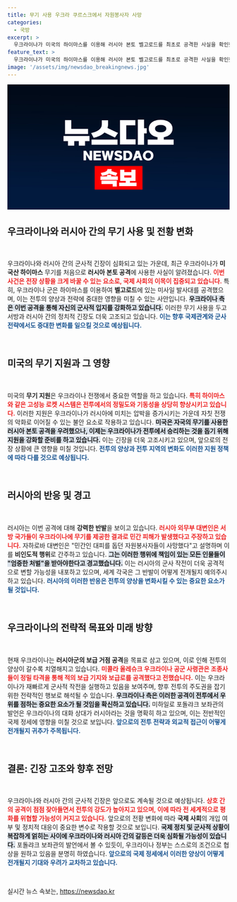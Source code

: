 ```yaml
---
title: 무기 사용 우크라 쿠르스크에서 자원봉사자 사망
categories:
  - 국방
excerpt: >
  우크라이나가 미국의 하이마스를 이용해 러시아 본토 벨고로드를 최초로 공격한 사실을 확인했습니다. 민간인 피해가 우려되는 가운데, 러시아는 공격에 대한 응징을 예고하며 갈등은 더욱 격화될 전망입니다.
feature_text: >
  우크라이나가 미국의 하이마스를 이용해 러시아 본토 벨고로드를 최초로 공격한 사실을 확인했습니다. 민간인 피해가 우려되는 가운데, 러시아는 공격에 대한 응징을 예고하며 갈등은 더욱 격화될 전망입니다.
image: '/assets/img/newsdao_breakingnews.jpg'
---
```


<p><img src="/assets/img/newsdao_breakingnews.jpg" alt="koreaapp 속보" /></p>

<h2 data-ke-size="size26">우크라이나와 러시아 간의 무기 사용 및 전황 변화</h2>

<p data-ke-size="size16">&nbsp;</p>

<p>우크라이나와 러시아 간의 군사적 긴장이 심화되고 있는 가운데, 최근 우크라이나가 <strong>미국산 하이마스</strong> 무기를 처음으로 <strong>러시아 본토 공격</strong>에 사용한 사실이 알려졌습니다. <b><span style="color: #ee2323;">이번 사건은 전장 상황을 크게 바꿀 수 있는 요소로, 국제 사회의 이목이 집중되고 있습니다.</span></b> 특히, 우크라이나 군은 하이마스를 이용하여 <strong>벨고로드</strong>에 있는 미사일 발사대를 공격했으며, 이는 전투의 양상과 전략에 중대한 영향을 미칠 수 있는 사안입니다. <b><span style="background-color: #21538527;">우크라이나 측은 이번 공격을 통해 자신의 군사적 입지를 강화하고 있습니다.</span></b> 이러한 무기 사용을 두고 서방과 러시아 간의 정치적 긴장도 더욱 고조되고 있습니다. <b><span style="color: #1a5490;">이는 향후 국제관계와 군사 전략에서도 중대한 변화를 일으킬 것으로 예상됩니다.</span></b></p>

<p data-ke-size="size16">&nbsp;</p>

<h2>미국의 무기 지원과 그 영향</h2>

<p data-ke-size="size16">&nbsp;</p>

<p>미국의 <strong>무기 지원</strong>은 우크라이나 전쟁에서 중요한 역할을 하고 있습니다. <b><span style="color: #ee2323;">특히 하이마스와 같은 고성능 로켓 시스템은 전투에서의 <strong>정밀도</strong>와 <strong>기동성</strong>을 상당히 향상시키고 있습니다.</span></b> 이러한 지원은 우크라이나가 러시아에 미치는 압박을 증가시키는 가운데 자칫 전쟁의 악화로 이어질 수 있는 불안 요소로 작용하고 있습니다. <b><span style="background-color: #21538527;">미국은 자국의 무기를 사용한 러시아 본토 공격을 우려했으나, 이제는 우크라이나가 전투에서 승리하는 것을 돕기 위해 지원을 강화할 준비를 하고 있습니다.</span></b> 이는 긴장을 더욱 고조시키고 있으며, 앞으로의 전장 상황에 큰 영향을 미칠 것입니다. <b><span style="color: #1a5490;">전투의 양상과 전투 지역의 변화도 이러한 지원 정책에 따라 다를 것으로 예상됩니다.</span></b></p>

<p data-ke-size="size16">&nbsp;</p>

<h2>러시아의 반응 및 경고</h2>

<p data-ke-size="size16">&nbsp;</p>

<p>러시아는 이번 공격에 대해 <strong>강력한 반발</strong>을 보이고 있습니다. <b><span style="color: #ee2323;">러시아 외무부 대변인은 서방 국가들이 우크라이나에 무기를 제공한 결과로 민간 피해가 발생했다고 주장하고 있습니다.</span></b> 자하로바 대변인은 "민간인 대피를 돕던 자원봉사자들이 사망했다"고 설명하며 이를 <strong>비인도적 행위</strong>로 간주하고 있습니다. <b><span style="background-color: #21538527;">그는 이러한 행위에 책임이 있는 모든 인물들이 "엄중한 처벌"을 받아야한다고 경고했습니다.</span></b> 이는 러시아의 군사 작전이 더욱 공격적으로 변할 가능성을 내포하고 있으며, 세계 각국은 그 반발이 어떻게 전개될지 예의주시하고 있습니다. <b><span style="color: #1a5490;">러시아의 이러한 반응은 전투의 양상을 변화시킬 수 있는 중요한 요소가 될 것입니다.</span></b></p>

<p data-ke-size="size16">&nbsp;</p>

<h2>우크라이나의 전략적 목표와 미래 방향</h2>

<p data-ke-size="size16">&nbsp;</p>

<p>현재 우크라이나는 <strong>러시아군의 보급 거점 공격</strong>을 목표로 삼고 있으며, 이로 인해 전투의 양상이 갈수록 치열해지고 있습니다. <b><span style="color: #ee2323;">미콜라 올레슈크 우크라이나 공군 사령관은 조종사들이 <strong>정밀 타격</strong>을 통해 적의 보급 기지와 보급로를 공격했다고 전했습니다.</span></b> 이는 우크라이나가 재빠르게 군사적 작전을 실행하고 있음을 보여주며, 향후 전투의 주도권을 잡기 위한 전략적인 행보로 해석될 수 있습니다. <b><span style="background-color: #21538527;">우크라이나 측은 이러한 공격이 전투에서 우위를 점하는 중요한 요소가 될 것임을 확신하고 있습니다.</span></b> 미하일로 포돌랴크 보좌관의 발언은 우크라이나의 대화 상대가 러시아라는 것을 명확히 하고 있으며, 이는 전반적인 국제 정세에 영향을 미칠 것으로 보입니다. <b><span style="color: #1a5490;">앞으로의 전투 전략과 외교적 접근이 어떻게 전개될지 귀추가 주목됩니다.</span></b></p>

<p data-ke-size="size16">&nbsp;</p>

<h2>결론: 긴장 고조와 향후 전망</h2>

<p data-ke-size="size16">&nbsp;</p>

<p>우크라이나와 러시아 간의 군사적 긴장은 앞으로도 계속될 것으로 예상됩니다. <b><span style="color: #ee2323;">상호 간의 공격이 점점 잦아들면서 전투의 강도가 높아지고 있으며, 이에 따라 전 세계적으로 평화를 위협할 가능성이 커지고 있습니다.</span></b> 앞으로의 전황 변화에 따라 <strong>국제 사회</strong>의 개입 여부 및 정치적 대응이 중요한 변수로 작용할 것으로 보입니다. <b><span style="background-color: #21538527;">국제 정치 및 군사적 상황이 복잡하게 얽히는 사이에 우크라이나와 러시아 간의 갈등은 더욱 심화될 가능성이 있습니다.</span></b> 포돌랴크 보좌관의 발언에서 볼 수 있듯이, 우크라이나 정부는 스스로의 조건으로 협상을 원하고 있음을 분명히 하였습니다. <b><span style="color: #1a5490;">앞으로의 국제 정세에서 이러한 양상이 어떻게 전개될지 기대와 우려가 교차하고 있습니다.</span></b></p>

<p data-ke-size="size16">&nbsp;</p>
실시간 뉴스 속보는, <a href="https://newsdao.kr" rel="dofollow">https://newsdao.kr</a>


